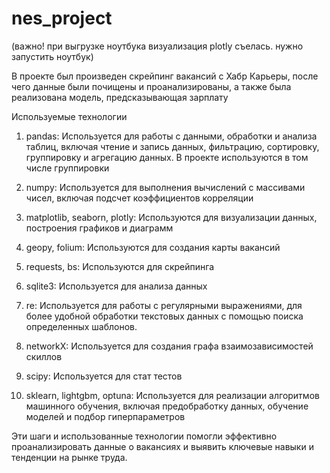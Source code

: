 # nes_project

(важно! при выгрузке ноутбука визуализация plotly съелась. нужно запустить ноутбук)

В проекте был произведен скрейпинг вакансий с Хабр Карьеры, после чего данные были почищены и проанализированы, а также была реализована модель, предсказывающая зарплату


Используемые технологии

1. pandas: Используется для работы с данными, обработки и анализа таблиц, включая чтение и запись данных, фильтрацию, сортировку, группировку и агрегацию данных. В проекте используются в том числе группировки

2. numpy: Используется для выполнения вычислений с массивами чисел, включая подсчет коэффициентов корреляции

3. matplotlib, seaborn, plotly: Используются для визуализации данных, построения графиков и диаграмм

4. geopy, folium: Используются для создания карты вакансий

5. requests, bs: Используются для скрейпинга

6. sqlite3: Используется для анализа данных 

7. re: Используется для работы с регулярными выражениями, для более удобной обработки текстовых данных с помощью поиска определенных шаблонов.

8. networkX: Используется для создания графа взаимозависимостей скиллов

9. scipy: Используется для стат тестов

10. sklearn, lightgbm, optuna: Используется для реализации алгоритмов машинного обучения, включая предобработку данных, обучение моделей и подбор гиперпараметров

Эти шаги и использованные технологии помогли эффективно проанализировать данные о вакансиях и выявить ключевые навыки и тенденции на рынке труда.


